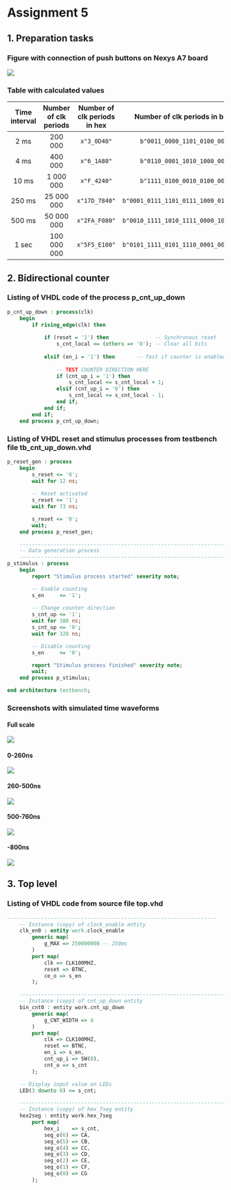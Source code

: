 # Assignment 5
## 1. Preparation tasks
### Figure with connection of push buttons on Nexys A7 board
![](https://github.com/viliam-putz/Digital-electronics-1/blob/main/05-counter/figure_push_buttons.png)
### Table with calculated values
| **Time interval** | **Number of clk periods** | **Number of clk periods in hex** | **Number of clk periods in binary** |
| :-: | :-: | :-: | :-: |
| 2&nbsp;ms | 200 000 | `x"3_0D40"` | `b"0011_0000_1101_0100_0000"` |
| 4&nbsp;ms | 400 000 |`x"6_1A80"` | `b"0110_0001_1010_1000_0000"` |
| 10&nbsp;ms | 1 000 000 |`x"F_4240"`| `b"1111_0100_0010_0100_0000"` |
| 250&nbsp;ms | 25 000 000 | `x"17D_7840"` | `b"0001_0111_1101_0111_1000_0100_0000"` |
| 500&nbsp;ms | 50 000 000 | `x"2FA_F080"` | `b"0010_1111_1010_1111_0000_1000_0000"` |
| 1&nbsp;sec | 100 000 000 | `x"5F5_E100"` | `b"0101_1111_0101_1110_0001_0000_0000"` |
## 2. Bidirectional counter
### Listing of VHDL code of the process p_cnt_up_down
```vhdl
p_cnt_up_down : process(clk)
    begin
        if rising_edge(clk) then
        
            if (reset = '1') then               -- Synchronous reset
                s_cnt_local <= (others => '0'); -- Clear all bits
                
            elsif (en_i = '1') then       -- Test if counter is enabled
            
                -- TEST COUNTER DIRECTION HERE
                if (cnt_up_i = '1') then
                    s_cnt_local <= s_cnt_local + 1;
                elsif (cnt_up_i = '0') then
                    s_cnt_local <= s_cnt_local - 1;
                end if;
            end if;
        end if;
    end process p_cnt_up_down;
```
### Listing of VHDL reset and stimulus processes from testbench file tb_cnt_up_down.vhd
```vhdl
p_reset_gen : process
    begin
        s_reset <= '0';
        wait for 12 ns;
        
        -- Reset activated
        s_reset <= '1';
        wait for 73 ns;

        s_reset <= '0';
        wait;
    end process p_reset_gen;

    --------------------------------------------------------------------
    -- Data generation process
    --------------------------------------------------------------------
p_stimulus : process
    begin
        report "Stimulus process started" severity note;

        -- Enable counting
        s_en     <= '1';
        
        -- Change counter direction
        s_cnt_up <= '1';
        wait for 380 ns;
        s_cnt_up <= '0';
        wait for 320 ns;

        -- Disable counting
        s_en     <= '0';

        report "Stimulus process finished" severity note;
        wait;
    end process p_stimulus;

end architecture testbench;
```
### Screenshots with simulated time waveforms
#### Full scale
![](https://github.com/viliam-putz/Digital-electronics-1/blob/main/05-counter/screen1.png)
#### 0-260ns
![](https://github.com/viliam-putz/Digital-electronics-1/blob/main/05-counter/screen2.png)
#### 260-500ns
![](https://github.com/viliam-putz/Digital-electronics-1/blob/main/05-counter/screen3.png)
#### 500-760ns
![](https://github.com/viliam-putz/Digital-electronics-1/blob/main/05-counter/screen4.png)
#### -800ns
![](https://github.com/viliam-putz/Digital-electronics-1/blob/main/05-counter/screen5.png)

## 3. Top level
### Listing of VHDL code from source file top.vhd
```vhdl
--------------------------------------------------------------------
    -- Instance (copy) of clock_enable entity
    clk_en0 : entity work.clock_enable
        generic map(
            g_MAX => 250000000 -- 250ms
        )
        port map(
            clk => CLK100MHZ,
            reset => BTNC,
            ce_o => s_en
        );

    --------------------------------------------------------------------
    -- Instance (copy) of cnt_up_down entity
    bin_cnt0 : entity work.cnt_up_down
        generic map(
            g_CNT_WIDTH => 4
        )
        port map(
            clk => CLK100MHZ,
            reset => BTNC,
            en_i => s_en,
            cnt_up_i => SW(0),
            cnt_o => s_cnt
        );

    -- Display input value on LEDs
    LED(3 downto 0) <= s_cnt;

    --------------------------------------------------------------------
    -- Instance (copy) of hex_7seg entity
    hex2seg : entity work.hex_7seg
        port map(
            hex_i    => s_cnt,
            seg_o(6) => CA,
            seg_o(5) => CB,
            seg_o(4) => CC,
            seg_o(3) => CD,
            seg_o(2) => CE,
            seg_o(1) => CF,
            seg_o(0) => CG
        );
```
